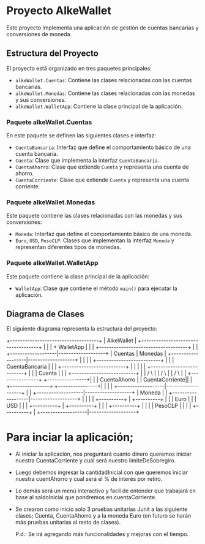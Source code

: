 # Proyecto AlkeWallet

Este proyecto implementa una aplicación de gestión de cuentas bancarias y conversiones de moneda.

## Estructura del Proyecto

El proyecto está organizado en tres paquetes principales:

- `alkeWallet.Cuentas`: Contiene las clases relacionadas con las cuentas bancarias.
- `alkeWallet.Monedas`: Contiene las clases relacionadas con las monedas y sus conversiones.
- `alkeWallet.WalletApp`: Contiene la clase principal de la aplicación.

### Paquete alkeWallet.Cuentas

En este paquete se definen las siguientes clases e interfaz:

- `CuentaBancaria`: Interfaz que define el comportamiento básico de una cuenta bancaria.
- `Cuenta`: Clase que implementa la interfaz `CuentaBancaria`.
- `CuentaAhorro`: Clase que extiende `Cuenta` y representa una cuenta de ahorro.
- `CuentaCorriente`: Clase que extiende `Cuenta` y representa una cuenta corriente.

### Paquete alkeWallet.Monedas

Este paquete contiene las clases relacionadas con las monedas y sus conversiones:

- `Moneda`: Interfaz que define el comportamiento básico de una moneda.
- `Euro`, `USD`, `PesoCLP`: Clases que implementan la interfaz `Moneda` y representan diferentes tipos de monedas.

### Paquete alkeWallet.WalletApp

Este paquete contiene la clase principal de la aplicación:

- `WalletApp`: Clase que contiene el método `main()` para ejecutar la aplicación.

## Diagrama de Clases

El siguiente diagrama representa la estructura del proyecto:

+------------------------------------+
|           AlkeWallet               |
+------------------------------------+
|                                    |
|          + WalletApp               |
|                                    |
+------------------------------------+
                    |
                    |
+-------------------|-------------------+
|          Cuentas |          Monedas  |
+-------------------|-------------------+
|                   |                   |
|      +--------------------------+    |
|      |       CuentaBancaria      |    |
|      +--------------------------+    |
|                   |                   |
|      +--------------------------+    |
|      |           Cuenta         |    |
|      +--------------------------+    |
|            /            \            |
|           /              \           |
|          /                \          |
| +----------------+  +----------------+|
| | CuentaAhorro   |  | CuentaCorriente||
| +----------------+  +----------------+|
|                   |                   |
+-------------------|-------------------+
                    |
                    |
+-------------------|-------------------+
|          Moneda   |                   |
+-------------------|-------------------+
|                   |                   |
|     +----------+  |   +----------+    |
|     |   Euro   |  |   |  USD     |    |
|     +----------+  |   +----------+    |
|                   |   +----------+    |
|                   |   | PesoCLP  |    |
|                   |   +----------+    |
+-------------------|-------------------+
                    
# Para inciar la aplicación;

- Al iniciar la aplicación, nos preguntará cuanto dinero queremos iniciar nuestra CuentaCorriente y cuál será nuestro limiteDeSobregiro.

- Luego debemos ingresar la cantidadInicial con que queremos iniciar nuestra cuentAhorro y cual será el % de interés por retiro.
- Lo demás será un menú interactivo y facil de entender que trabajará en base al saldoInicial que pondremos en cuentaCorriente.

- Se crearon como inicio solo 3 pruebas unitarias Junit a las siguiente clases; Cuenta, CuentaAhorro y a la moneda Euro (en futuro se harán más pruebas unitarias al resto de clases).

  P.d.: Se irá agregando más funcionalidades y mejoras con el tiempo.

